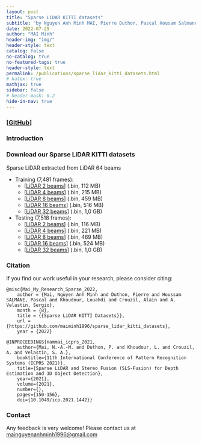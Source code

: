 ```yaml
---
layout: post
title: "Sparse LiDAR KITTI datasets"
subtitle: "by Nguyen Anh Minh MAI, Pierre Duthon, Pascal Housam Salmane, Louahdi Khoudour, Alain Crouzil, Sergio A. Velastin."
date: 2022-07-29
author: "MAI Minh"
header-img: "img/"
header-style: text
catalog: false
no-catalog: true
no-featured-tags: true
header-style: text
permalink: /publications/sparse_lidar_kitti_datasets.html
# katex: true
mathjax: true
sidebar: false
# header-mask: 0.2
hide-in-nav: true
---
```

### [[GitHub](https://github.com/maiminh1996/sparse_lidar_kitti_datasets)]
<!-- <img src="/img/camera/diff_lens.png" alt="drawing" width="300"/> -->
<!-- ![](/img/sensors.png) -->

### Introduction

### Download our Sparse LiDAR KITTI datasets

Sparse LiDAR extracted from LiDAR 64 beams
- Training (7,481 frames): 
    - [[LiDAR 2 beams](https://drive.google.com/file/d/1huWns8PlAvFNcbolRnzQe-82B4L3tYUx/view?usp=sharing)] (.bin, 112 MB)
    - [[LiDAR 4 beams](https://drive.google.com/file/d/1EMFFW1wmXDLvvzhkCWSlDPuo8WBoyw31/view?usp=sharing)] (.bin, 215 MB)
    - [[LiDAR 8 beams](https://drive.google.com/file/d/1jnr5n3iuUY_L52XJp3FWfIIymq1rQmgL/view?usp=sharing)] (.bin, 459 MB)
    - [[LiDAR 16 beams](https://drive.google.com/file/d/17midavbRLGuCXcw7sPZH1zRYMmDVUyUv/view?usp=sharing)] (.bin, 516 MB)
    - [[LiDAR 32 beams](https://drive.google.com/file/d/1GpYMUUHxA7XuLg3i0ubmI2uGJ0AeX3cv/view?usp=sharing)]  (.bin, 1,0 GB)
- Testing (7,518 frames):
    - [[LiDAR 2 beams](https://drive.google.com/file/d/1h2Jy-dgL6-h9lmuFdRcGrwdt5g4I2unB/view?usp=sharing)] (.bin, 116 MB)
    - [[LiDAR 4 beams](https://drive.google.com/file/d/1-FyTr5A6L1tZBh8m8HZDdbs0PAD755a6/view?usp=sharing)] (.bin, 221 MB)
    - [[LiDAR 8 beams](https://drive.google.com/file/d/10FeEGDN0s8UtbJu09EE8gs-SIx_4hwMN/view?usp=sharing)] (.bin, 469 MB)
    - [[LiDAR 16 beams](https://drive.google.com/file/d/1hngF_njyv0Bg44i5omnMcRW_w4R2QVym/view?usp=sharing)] (.bin, 524 MB)
    - [[LiDAR 32 beams](https://drive.google.com/file/d/1mT0ezygizWTtd1k1bD9W7-LH9lveK8gF/view?usp=sharing)]  (.bin, 1,0 GB)

### Citation
If you find our work useful in your research, please consider citing:

```
@misc{Mai_My_Research_Sparse_2022,
    author = {Mai, Nguyen Anh Minh and Duthon, Pierre and Houssam SALMANE, Pascal and Khoudour, Louahdi and Crouzil, Alain and A. Velastin, Sergio},
    month = {8},
    title = {{Sparse LiDAR KITTI Datasets}},
    url = {https://github.com/maiminh1996/sparse_lidar_kitti_datasets},
    year = {2022}
```

```
@INPROCEEDINGS{nammai_icprs_2021,
    author={Mai, N.-A.-M. and Duthon, P. and Khoudour, L. and Crouzil, A. and Velastin, S. A.},
    booktitle={11th International Conference of Pattern Recognition Systems (ICPRS 2021)}, 
    title={Sparse LiDAR and Stereo Fusion (SLS-Fusion) for Depth Estimation and 3D Object Detection}, 
    year={2021},
    volume={2021},
    number={},
    pages={150-156},
    doi={10.1049/icp.2021.1442}}
```

### Contact

Any feedback is very welcome! Please contact us at <mainguyenanhminh1996@gmail.com>
